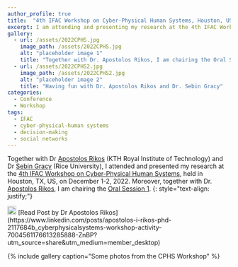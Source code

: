 ```yaml
---
author_profile: true
title:  "4th IFAC Workshop on Cyber-Physical Human Systems, Houston, US, December 1-2, 2022"
excerpt: I am attending and presenting my research at the 4th IFAC Workshop on Cyber-Physical Human Systems..
gallery:
  - url: /assets/2022CPHS.jpg
    image_path: /assets/2022CPHS.jpg
    alt: "placeholder image 1"
    title: "Together with Dr. Apostolos Rikos, I am chairing the Oral Session 1"
  - url: /assets/2022CPHS2.jpg
    image_path: /assets/2022CPHS2.jpg
    alt: "placeholder image 2"
    title: "Having fun with Dr. Apostolos Rikos and Dr. Sebin Gracy"
categories:
  - Conference
  - Workshop
tags:
  - IFAC
  - cyber-physical-human systems
  - decision-making
  - social networks
---
```


Together with Dr [Apostolos Rikos](https://sites.google.com/view/apostolosrikos/home) (KTH Royal Institute of Technology) and Dr [Sebin Gracy](https://www.researchgate.net/profile/Sebin-Gracy) (Rice University), I attended and presented my research at the [4th IFAC Workshop on Cyber-Physical Human Systems](https://www.cphs2022.org/), held in Houston, TX, US, on December 1-2, 2022.
Moreover, together with Dr. [Apostolos Rikos](https://sites.google.com/view/apostolosrikos/home), I am chairing the [Oral Session 1](https://ifac.papercept.net/conferences/conferences/CPHS22/program/CPHS22_ContentListWeb_1.html#thos11).
{: style="text-align: justify;"}

<img src="https://raw.githubusercontent.com/FortAwesome/Font-Awesome/6.x/svgs/brands/linkedin.svg" width="20" height="20">
[Read Post by Dr Apostolos Rikos](https://www.linkedin.com/posts/apostolos-i-rikos-phd-2117684b_cyberphysicalsystems-workshop-activity-7004561176613285888-ZnBP?utm_source=share&utm_medium=member_desktop)

{% include gallery caption="Some photos from the CPHS Workshop" %}
